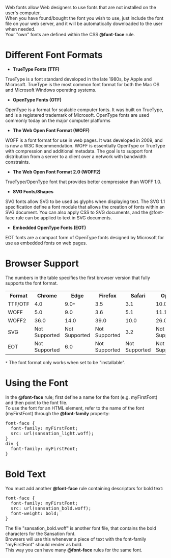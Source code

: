 Web fonts allow Web designers to use fonts that are not installed on the user's computer.
<br>
When you have found/bought the font you wish to use, just include the font file on your web server, and it will be automatically downloaded to the user when needed.
<br>
Your "own" fonts are defined within the CSS <b>@font-face</b> rule.
<h1>Different Font Formats</h1>
<ul>
  <li><b>TrueType Fonts (TTF)</b></li>
</ul>
TrueType is a font standard developed in the late 1980s, by Apple and Microsoft. TrueType is the most common font format for both the Mac OS and Microsoft Windows operating systems.
<ul>
  <li><b>OpenType Fonts (OTF)</b></li>
</ul>
OpenType is a format for scalable computer fonts. It was built on TrueType, and is a registered trademark of Microsoft. OpenType fonts are used commonly today on the major computer platforms
<ul>
  <li><b>The Web Open Font Format (WOFF)</b></li>
</ul>

WOFF is a font format for use in web pages. It was developed in 2009, and is now a W3C Recommendation. WOFF is essentially OpenType or TrueType with compression and additional metadata. The goal is to support font distribution from a server to a client over a network with bandwidth constraints.
<ul>
  <li><b>The Web Open Font Format 2.0 (WOFF2)</b></li>
</ul>
TrueType/OpenType font that provides better compression than WOFF 1.0.
<ul>
  <li><b>SVG Fonts/Shapes</b></li>
</ul>
SVG fonts allow SVG to be used as glyphs when displaying text. The SVG 1.1 specification define a font module that allows the creation of fonts within an SVG document. You can also apply CSS to SVG documents, and the @font-face rule can be applied to text in SVG documents.
<ul>
  <li><b>Embedded OpenType Fonts (EOT)</b></li>
</ul>
EOT fonts are a compact form of OpenType fonts designed by Microsoft for use as embedded fonts on web pages.
<h1>Browser Support</h1>
The numbers in the table specifies the first browser version that fully supports the font format.
<table>
  <tr>
    <th>Format</th>
    <th>Chrome</th>
    <th>Edge</th>
    <th>Firefox</th>
    <th>Safari</th>
    <th>Opera</th>
  </tr>
  <tr>
    <td>TTF/OTF</td>
    <td>4.0</td>
    <td>9.0<code>*</code></td>
    <td>3.5</td>
    <td>3.1</td>
    <td>10.0</td>
  </tr>
  <tr>
    <td>WOFF</td>
    <td>5.0</td>
    <td>9.0</td>
    <td>3.6</td>
    <td>5.1</td>
    <td>11.1</td>
  </tr>
  <tr>
    <td>WOFF2</td>
    <td>36.0</td>
    <td>14.0</td>
    <td>39.0</td>
    <td>10.0</td>
    <td>26.0</td>
  </tr>
  <tr>
    <td>SVG</td>
    <td>Not Supported</td>
    <td>Not Supported</td>
    <td>Not Supported</td>
    <td>3.2</td>
    <td>Not Supported</td>
  </tr>
  <tr>
    <td>EOT</td>
    <td>Not Supported</td>
    <td>6.0</td>
    <td>Not Supported</td>
    <td>Not Supported</td>
    <td>Not Supported</td>
  </tr>
</table>
<code>*</code> The font format only works when set to be "installable".
<h1>Using the Font</h1>
In the <b>@font-face</b> rule; first define a name for the font (e.g. myFirstFont) and then point to the font file.
<br>
To use the font for an HTML element, refer to the name of the font (myFirstFont) through the <b>@font-family</b> property:
<pre>
font-face {
  font-family: myFirstFont;
  src: url(sansation_light.woff);
}
div {
  font-family: myFirstFont;
}
</pre>
<h1>Bold Text</h1>
You must add another <b>@font-face</b> rule containing descriptors for bold text:
<pre>
font-face {
  font-family: myFirstFont;
  src: url(sansation_bold.woff);
  font-weight: bold;
}
</pre>
The file "sansation_bold.woff" is another font file, that contains the bold characters for the Sansation font.
<br>
Browsers will use this whenever a piece of text with the font-family "myFirstFont" should render as bold.
<br>
This way you can have many <b>@font-face</b> rules for the same font.
